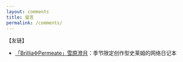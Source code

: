 ```yaml
---
layout: comments
title: 留言
permalink: /comments/
---
```


【友链】

- [「Brillia✣Permeate」雪原澄月](https://weibo.com/u/3626825962)：季节限定创作型史莱姆的网络日记本
